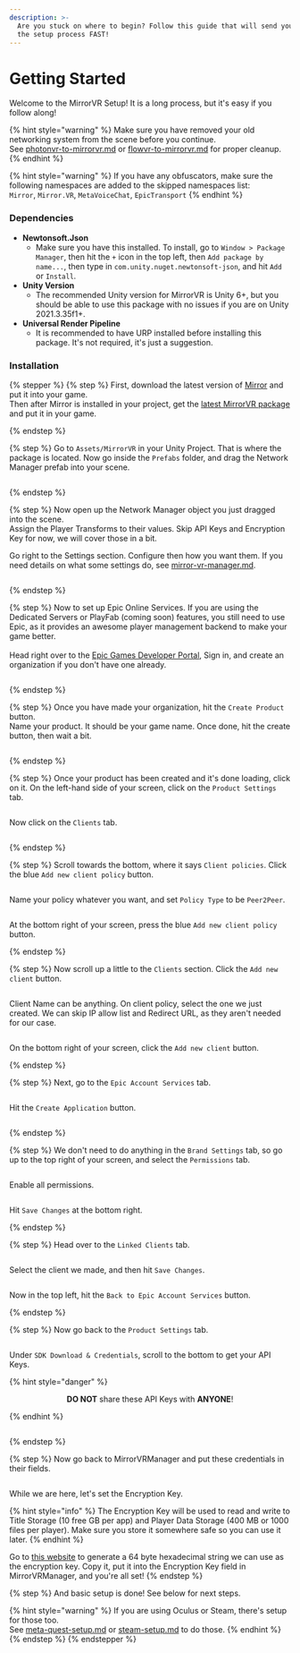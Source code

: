 ```yaml
---
description: >-
  Are you stuck on where to begin? Follow this guide that will send you through
  the setup process FAST!
---
```


# Getting Started

Welcome to the MirrorVR Setup! It is a long process, but it's easy if you follow along!

{% hint style="warning" %}
Make sure you have removed your old networking system from the scene before you continue.\
See [photonvr-to-mirrorvr.md](../guides/photonvr-to-mirrorvr.md "mention") or [flowvr-to-mirrorvr.md](../guides/flowvr-to-mirrorvr.md "mention") for proper cleanup.
{% endhint %}

{% hint style="warning" %}
If you have any obfuscators, make sure the following namespaces are added to the skipped namespaces list:\
`Mirror`, `Mirror.VR`, `MetaVoiceChat`, `EpicTransport`
{% endhint %}

### Dependencies

* **Newtonsoft.Json**
  * Make sure you have this installed. To install, go to `Window > Package Manager`, then hit the `+` icon in the top left, then `Add package by name...`, then type in `com.unity.nuget.newtonsoft-json`, and hit `Add` or `Install`.
* **Unity Version**
  * The recommended Unity version for MirrorVR is Unity 6+, but you should be able to use this package with no issues if you are on Unity 2021.3.35f1+.
* **Universal Render Pipeline**
  * It is recommended to have URP installed before installing this package. It's not required, it's just a suggestion.



### Installation

{% stepper %}
{% step %}
First, download the latest version of [Mirror](https://github.com/MirrorNetworking/Mirror) and put it into your game.\
Then after Mirror is installed in your project, get the [latest MirrorVR package](https://github.com/MirrorVR/MirrorVR/releases/latest) and put it in your game.


{% endstep %}

{% step %}
Go to `Assets/MirrorVR` in your Unity Project. That is where the package is located. Now go inside the `Prefabs` folder, and drag the Network Manager prefab into your scene.

<figure><img src="../../.gitbook/assets/Screenshot 2025-07-27 152544.png" alt=""><figcaption></figcaption></figure>


{% endstep %}

{% step %}
Now open up the Network Manager object you just dragged into the scene.\
Assign the Player Transforms to their values. Skip API Keys and Encryption Key for now, we will cover those in a bit.

Go right to the Settings section. Configure then how you want them. If you need details on what some settings do, see [mirror-vr-manager.md](../components/mirror-vr-manager.md "mention").

<figure><img src="../../.gitbook/assets/Screenshot 2025-07-27 153719.png" alt=""><figcaption></figcaption></figure>


{% endstep %}

{% step %}
Now to set up Epic Online Services. If you are using the Dedicated Servers or PlayFab (coming soon) features, you still need to use Epic, as it provides an awesome player management backend to make your game better.\
\
Head right over to the [Epic Games Developer Portal](https://dev.epicgames.com/portal), Sign in, and create an organization if you don't have one already.

<figure><img src="../../.gitbook/assets/Screenshot 2025-07-29 212551.png" alt=""><figcaption></figcaption></figure>


{% endstep %}

{% step %}
Once you have made your organization, hit the `Create Product` button.\
Name your product. It should be your game name. Once done, hit the create button, then wait a bit.

<figure><img src="../../.gitbook/assets/image.png" alt=""><figcaption></figcaption></figure>
{% endstep %}

{% step %}
Once your product has been created and it's done loading, click on it. On the left-hand side of your screen, click on the `Product Settings` tab.

<figure><img src="../../.gitbook/assets/image (1).png" alt=""><figcaption></figcaption></figure>

Now click on the `Clients` tab.

<figure><img src="../../.gitbook/assets/image (2).png" alt=""><figcaption></figcaption></figure>


{% endstep %}

{% step %}
Scroll towards the bottom, where it says `Client policies`. Click the blue `Add new client policy` button.

<figure><img src="../../.gitbook/assets/image (3).png" alt=""><figcaption></figcaption></figure>

Name your policy whatever you want, and set `Policy Type` to be `Peer2Peer`.

<figure><img src="../../.gitbook/assets/image (5).png" alt=""><figcaption></figcaption></figure>

At the bottom right of your screen, press the blue `Add new client policy` button.


{% endstep %}

{% step %}
Now scroll up a little to the `Clients` section. Click the `Add new client` button.

<figure><img src="../../.gitbook/assets/image (6).png" alt=""><figcaption></figcaption></figure>

Client Name can be anything. On client policy, select the one we just created. We can skip IP allow list and Redirect URL, as they aren't needed for our case.

<figure><img src="../../.gitbook/assets/image (7).png" alt=""><figcaption></figcaption></figure>

On the bottom right of your screen, click the `Add new client` button.


{% endstep %}

{% step %}
Next, go to the `Epic Account Services` tab.

<figure><img src="../../.gitbook/assets/image (8).png" alt=""><figcaption></figcaption></figure>

Hit the `Create Application` button.

<figure><img src="../../.gitbook/assets/image (9).png" alt=""><figcaption></figcaption></figure>


{% endstep %}

{% step %}
We don't need to do anything in the `Brand Settings` tab, so go up to the top right of your screen, and select the `Permissions` tab.

<figure><img src="../../.gitbook/assets/image (11).png" alt=""><figcaption></figcaption></figure>

Enable all permissions.

<figure><img src="../../.gitbook/assets/image (12).png" alt=""><figcaption></figcaption></figure>

Hit `Save Changes` at the bottom right.


{% endstep %}

{% step %}
Head over to the `Linked Clients` tab.

<figure><img src="../../.gitbook/assets/image (13).png" alt=""><figcaption></figcaption></figure>

Select the client we made, and then hit `Save Changes`.

<figure><img src="../../.gitbook/assets/image (14).png" alt=""><figcaption></figcaption></figure>

Now in the top left, hit the `Back to Epic Account Services` button.


{% endstep %}

{% step %}
Now go back to the `Product Settings` tab.

<figure><img src="../../.gitbook/assets/image (15).png" alt=""><figcaption></figcaption></figure>

Under `SDK Download & Credentials`, scroll to the bottom to get your API Keys.

{% hint style="danger" %}
<p align="center"><strong>DO NOT</strong> share these API Keys with <strong>ANYONE</strong>!</p>
{% endhint %}

<figure><img src="../../.gitbook/assets/image (16).png" alt=""><figcaption></figcaption></figure>


{% endstep %}

{% step %}
Now go back to MirrorVRManager and put these credentials in their fields.

<figure><img src="../../.gitbook/assets/image (17).png" alt=""><figcaption></figcaption></figure>

While we are here, let's set the Encryption Key.

{% hint style="info" %}
The Encryption Key will be used to read and write to Title Storage (10 free GB per app) and Player Data Storage (400 MB or 1000 files per player). Make sure you store it somewhere safe so you can use it later.
{% endhint %}

&#x20;Go to [this website](https://generate.plus/en/hex/secret-key) to generate a 64 byte hexadecimal string we can use as the encryption key. Copy it, put it into the Encryption Key field in MirrorVRManager, and you're all set!
{% endstep %}

{% step %}
And basic setup is done! See below for next steps.

{% hint style="warning" %}
If you are using Oculus or Steam, there's setup for those too.\
See [meta-quest-setup.md](meta-quest-setup.md "mention") or [steam-setup.md](steam-setup.md "mention") to do those.
{% endhint %}
{% endstep %}
{% endstepper %}
